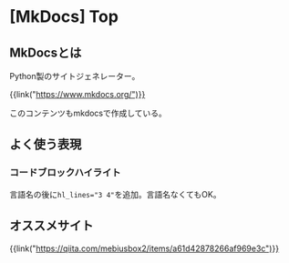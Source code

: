 # [MkDocs] Top


MkDocsとは
----------

Python製のサイトジェネレーター。

{{link("https://www.mkdocs.org/")}}

このコンテンツもmkdocsで作成している。


よく使う表現
------------

### コードブロックハイライト

言語名の後に`hl_lines="3 4"`を追加。言語名なくてもOK。


オススメサイト
--------------

{{link("https://qiita.com/mebiusbox2/items/a61d42878266af969e3c")}}
